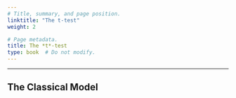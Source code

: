 ```yaml
---
# Title, summary, and page position.
linktitle: "The t-test"
weight: 2

# Page metadata.
title: The *t*-test
type: book  # Do not modify.
---
```




---

## The Classical Model

